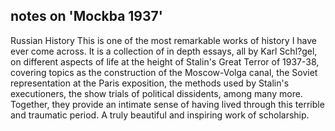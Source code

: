 ## notes on 'Mockba 1937'

Russian History
This is one of the most remarkable works of history I have ever come across. It is a collection of in depth essays, all by Karl Schl?gel, on different aspects of life at the height of Stalin's Great Terror of 1937-38, covering topics as the construction of the Moscow-Volga canal, the Soviet representation at the Paris exposition, the methods used by Stalin's executioners, the show trials of political dissidents, among many more. Together, they provide an intimate sense of having lived through this terrible and traumatic period. A truly beautiful and inspiring work of scholarship.
